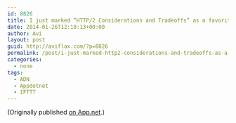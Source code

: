 ```yaml
---
id: 8826
title: I just marked “HTTP/2 Considerations and Tradeoffs” as a favorite in Readability. http://www.readability.com/articles/bri8wsbv
date: 2014-01-26T12:19:13+00:00
author: Avi
layout: post
guid: http://aviflax.com/?p=8826
permalink: /post/i-just-marked-http2-considerations-and-tradeoffs-as-a-favorite-in-readability-httpwww-readability-comarticlesbri8wsbv/
categories:
  - none
tags:
  - ADN
  - Appdotnet
  - IFTTT
---
```

(Originally published [on App.net](http://alpha.app.net/aviflax/post/20863176).)